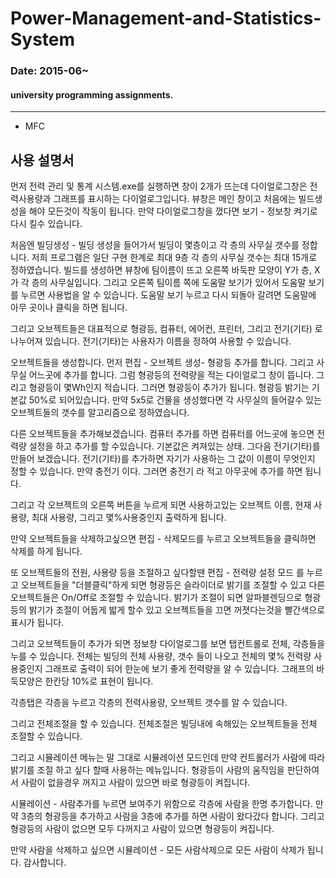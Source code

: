 Power-Management-and-Statistics-System
===
### Date: 2015-06~
#### university programming assignments.
-------------
- MFC



## 사용 설명서
먼저 전력 관리 및 통계 시스템.exe를 실행하면 창이 2개가 뜨는데
다이얼로그창은 전력사용량과 그래프를 표시하는 다이얼로그입니다.
뷰창은 메인 창이고 처음에는 빌드생성을 해야 모든것이 작동이 됩니다.
만약 다이얼로그창을 껐다면 보기 - 정보창 켜기로 다시 킬수 있습니다.

처음엔 빌딩생성 - 빌딩 생성을 들어가서 빌딩이 몇층이고 각 층의 사무실 갯수를
정합니다. 저희 프로그램은 일단 구현 한계로 최대 9층 각 층의 사무실 갯수는 
최대 15개로 정하였습니다. 빌드를 생성하면 뷰창에 팀이름이 뜨고 
오른쪽 바둑판 모양이 Y가 층, X가 각 층의 사무실입니다. 그리고 오른쪽
팀이름 쪽에 도움말 보기가 있어서 도움말 보기를 누르면 사용법을
알 수 있습니다. 도움말 보기 누르고 다시 되돌아 갈려면 도움말에 아무 곳이나
클릭을 하면 됩니다.

그리고 오브젝트들은 대표적으로 형광등, 컴퓨터, 에어컨, 프린터, 그리고 전기(기타)
로 나누어져 있습니다. 전기(기타)는 사용자가 이름을 정하여 사용할 수 있습니다.

오브젝트들을 생성합니다. 먼저 편집 - 오브젝트 생성- 형광등 추가를 합니다.
그리고 사무실 어느곳에 추가를 합니다. 그럼 형광등의 전력량을 적는 다이얼로그
창이 뜹니다. 그리고 형광등이 몇Wh인지 적습니다. 그러면 형광등이 추가가 됩니다.
형광등 밝기는 기본값 50%로 되어있습니다. 만약 5x5로 건물을 생성했다면 각
사무실의 들어갈수 있는 오브젝트들의 갯수를 알고리즘으로 정하였습니다.

다른 오브젝트들을 추가해보겠습니다. 컴퓨터 추가를 하면 컴퓨터를 어느곳에
놓으면 전력량 설정을 하고 추가를 할 수있습니다. 기본값은 켜져있는 상태.
그다음 전기(기타)를 만들어 보겠습니다. 전기(기타)를 추가하면 자기가 사용하는
그 값이 이름이 무엇인지 정할 수 있습니다. 만약 충전기 이다. 그러면 충전기
라 적고 아무곳에 추가를 하면 됩니다. 

그리고 각 오브젝트의 오른쪽 버튼을 누르게 되면 사용하고있는 오브젝트 이름, 
현재 사용량, 최대 사용량, 그리고 몇%사용중인지 출력하게 됩니다.

만약 오브젝트들을 삭제하고싶으면 편집 - 삭제모드를 누르고 오브젝트들을
클릭하면 삭제를 하게 됩니다. 

또 오브젝트들의 전원, 사용량 등을 조절하고 싶다할땐 편집 - 전력량 설정 모드
를 누르고 오브젝트들을 "더블클릭"하게 되면 형광등은 슬라이더로 밝기를 
조절할 수 있고 다른 오브젝트들은 On/Off로 조절할 수 있습니다.
밝기가 조절이 되면 알파블렌딩으로 형광등의 밝기가 조절이 어둡게 밟게 할수 있고
오브젝트들을 끄면 꺼졋다는것을 빨간색으로 표시가 됩니다.

그리고 오브젝트들이 추가가 되면 정보창 다이얼로그를 보면 탭컨트롤로
전체, 각층들을 누를 수 있습니다. 전체는 빌딩의 전체 사용량, 갯수 들이
나오고 전체의 몇% 전력량 사용중인지 그래프로 출력이 되어 한눈에 보기 좋게
전력량을 알 수 있습니다. 그래프의 바둑모양은 한칸당 10%로 표현이 됩니다.

각층탭은 각층을 누르고 각층의 전력사용량, 오브젝트 갯수를 알 수 있습니다.


그리고 전체조절을 할 수 있습니다. 전체조절은 빌딩내에 속해있는 오브젝트들을
전체 조절할 수 있습니다.

그리고 시뮬레이션 메뉴는 말 그대로 시뮬레이션 모드인데 만약 컨트롤러가 
사람에 따라 밝기를 조절 하고 싶다 할때 사용하는 메뉴입니다.
형광등이 사람의 움직임을 판단하여서 사람이 없을경우 꺼지고 사람이 있으면
바로 형광등이 켜집니다. 

시뮬레이션 - 사람추가를 누르면 보여주기 위함으로 각층에 사람을 한명 추가합니다.
만약 3층의 형광등을 추가하고 사람을 3층에 추가를 하면 사람이 왔다갔다 합니다.
그리고 형광등의 사람이 없으면 모두 다꺼지고 사람이 있으면 형광등이 켜집니다.

만약 사람을 삭제하고 싶으면 시뮬레이션 -  모든 사람삭제으로 모든 사람이 삭제가
됩니다. 감사합니다.

